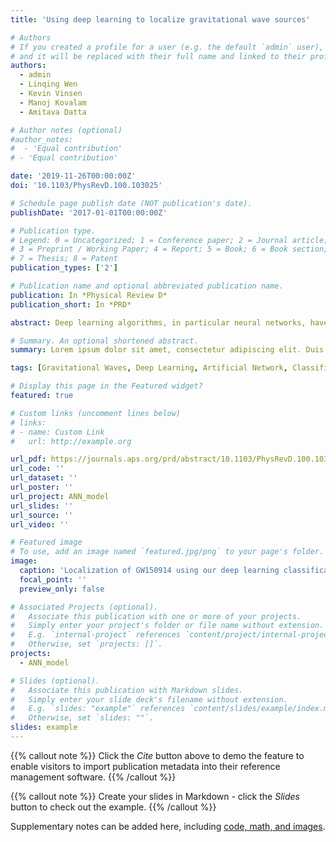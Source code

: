 ```yaml
---
title: 'Using deep learning to localize gravitational wave sources'

# Authors
# If you created a profile for a user (e.g. the default `admin` user), write the username (folder name) here
# and it will be replaced with their full name and linked to their profile.
authors:
  - admin
  - Linqing Wen
  - Kevin Vinsen
  - Manoj Kovalam
  - Amitava Datta

# Author notes (optional)
#author_notes:
#  - 'Equal contribution'
# - 'Equal contribution'

date: '2019-11-26T00:00:00Z'
doi: '10.1103/PhysRevD.100.103025'

# Schedule page publish date (NOT publication's date).
publishDate: '2017-01-01T00:00:00Z'

# Publication type.
# Legend: 0 = Uncategorized; 1 = Conference paper; 2 = Journal article;
# 3 = Preprint / Working Paper; 4 = Report; 5 = Book; 6 = Book section;
# 7 = Thesis; 8 = Patent
publication_types: ['2']

# Publication name and optional abbreviated publication name.
publication: In *Physical Review D*
publication_short: In *PRD*

abstract: Deep learning algorithms, in particular neural networks, have been steadily gaining popularity among the gravitational wave community for the last few years. The reliability and accuracy of deep learning approaches in gravitational wave detection, parameter estimation, and glitch classification have already been proved and verified by several groups in recent years. In this paper, we report on the construction of the deep artificial neural network (ANN) to localize simulated gravitational wave signals in the sky with high accuracy. We have modeled the sky as a sphere and have considered cases in which the sphere is divided into 18, 50, 128, 1024, 2048, and 4096 sectors. The sky direction of the gravitational wave source is estimated by classifying the signal into one of these sectors based on its right ascension and declination values for each of these cases. To do this, we have injected simulated binary black hole gravitational wave signals of component masses sampled uniformly between 30 and 80 solar masses into Gaussian noise and used the whitened strain values to obtain the input features for training our ANN. We input features such as the delays in arrival times, phase differences, and amplitude ratios at each of the three detectors Hanford, Livingston, and Virgo, from the raw time-domain strain values as well as from analytical versions of these signals, obtained through Hilbert transformation. We show that our model is able to classify gravitational wave samples, not used in the training process, into their correct sectors with very high accuracy (greater than 90%) for coarse angular resolution using 18, 50, and 128 sectors. We also test our localization on test samples with injection parameters of the published LIGO binary black hole merger events GW150914, GW170818, and GW170823 for 1024, 2048, and 4096 sectors and compare the result with that from BAYESTAR and parameter estimation. In addition, we report that the time taken by our model to localize one gravitational wave signal is around 0.018 s on 14 Intel Xeon CPU cores.

# Summary. An optional shortened abstract.
summary: Lorem ipsum dolor sit amet, consectetur adipiscing elit. Duis posuere tellus ac convallis placerat. Proin tincidunt magna sed ex sollicitudin condimentum.

tags: [Gravitational Waves, Deep Learning, Artificial Network, Classification] 

# Display this page in the Featured widget?
featured: true

# Custom links (uncomment lines below)
# links:
# - name: Custom Link
#   url: http://example.org

url_pdf: https://journals.aps.org/prd/abstract/10.1103/PhysRevD.100.103025
url_code: ''
url_dataset: ''
url_poster: ''
url_project: ANN_model
url_slides: ''
url_source: ''
url_video: ''

# Featured image
# To use, add an image named `featured.jpg/png` to your page's folder.
image:
  caption: 'Localization of GW150914 using our deep learning classification model'
  focal_point: ''
  preview_only: false

# Associated Projects (optional).
#   Associate this publication with one or more of your projects.
#   Simply enter your project's folder or file name without extension.
#   E.g. `internal-project` references `content/project/internal-project/index.md`.
#   Otherwise, set `projects: []`.
projects:
  - ANN_model

# Slides (optional).
#   Associate this publication with Markdown slides.
#   Simply enter your slide deck's filename without extension.
#   E.g. `slides: "example"` references `content/slides/example/index.md`.
#   Otherwise, set `slides: ""`.
slides: example
---
```


{{% callout note %}}
Click the _Cite_ button above to demo the feature to enable visitors to import publication metadata into their reference management software.
{{% /callout %}}

{{% callout note %}}
Create your slides in Markdown - click the _Slides_ button to check out the example.
{{% /callout %}}

Supplementary notes can be added here, including [code, math, and images](https://wowchemy.com/docs/writing-markdown-latex/).

